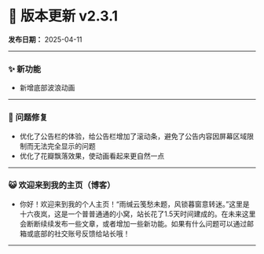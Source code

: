 # 📜 **版本更新 v2.3.1**  

**发布日期：** 2025-04-11  

---

### ✨ **新功能**  
- 新增底部波浪动画

---

### 🐞 **问题修复**  
- 优化了公告栏的体验，给公告栏增加了滚动条，避免了公告内容因屏幕区域限制而无法完全显示的问题
- 优化了花瓣飘落效果，使动画看起来更自然一点

---

### 😺 **欢迎来到我的主页（博客）** 
- 你好！欢迎来到我的个人主页！“雨缄云笺愁未题，风锁暮窗意转迷。”这里是十六夜岚，这是一个普普通通的小窝，站长花了1.5天时间建成的。在未来这里会断断续续发布一些文章，或者增加一些新功能。如果有什么问题可以通过邮箱或底部的社交账号反馈给站长哦！

---

###
